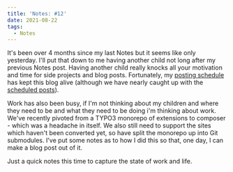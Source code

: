 ```yaml
---
title: 'Notes: #12'
date: 2021-08-22
tags:
  - Notes
---
```


It's been over 4 months since my last Notes but it seems like only yesterday. I'll put that down to me having another child not long after my previous Notes post. Having another child really knocks all your motivation and time for side projects and blog posts. Fortunately, my [posting schedule](/blog/my-2021-writing-schedule/) has kept this blog alive (although we have nearly caught up with the [scheduled posts](/scheduled)).

Work has also been busy, if I'm not thinking about my children and where they need to be and what they need to be doing i'm thinking about work. We've recently pivoted from a TYPO3 monorepo of extensions to composer - which was a headache in itself. We also still need to support the sites which haven't been converted yet, so have split the monorepo up into Git submodules. I've put some notes as to how I did this so that, one day, I can make a blog post out of it.

Just a quick notes this time to capture the state of work and life.
